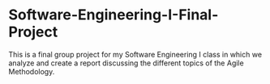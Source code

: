 # Software-Engineering-I-Final-Project
This is a final group project for my Software Engineering I class in which we analyze and create a report discussing the different topics of the Agile Methodology.
